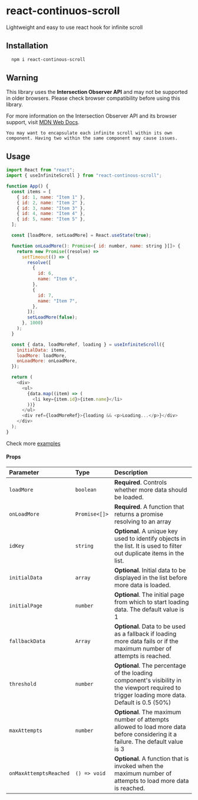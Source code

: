 # react-continuos-scroll

Lightweight and easy to use react hook for infinite scroll

## Installation

```bash
  npm i react-continous-scroll
```

## Warning

This library uses the **Intersection Observer API** and may not be supported in older browsers. Please check browser compatibility before using this library. 

For more information on the Intersection Observer API and its browser support, visit [MDN Web Docs](https://developer.mozilla.org/en-US/docs/Web/API/Intersection_Observer_API).


`You may want to encapsulate each infinite scroll within its own component. Having two within the same component may cause issues.`

## Usage

```javascript
import React from "react";
import { useInfiniteScroll } from "react-continous-scroll";

function App() {
  const items = [
    { id: 1, name: "Item 1" },
    { id: 2, name: "Item 2" },
    { id: 3, name: "Item 3" },
    { id: 4, name: "Item 4" },
    { id: 5, name: "Item 5" },
  ];

  const [loadMore, setLoadMore] = React.useState(true);

  function onLoadMore(): Promise<{ id: number, name: string }[]> {
    return new Promise((resolve) =>
      setTimeout(() => {
        resolve([
          {
            id: 6,
            name: "Item 6",
          },
          {
            id: 7,
            name: "Item 7",
          },
        ]);
        setLoadMore(false);
      }, 1000)
    );
  }

  const { data, loadMoreRef, loading } = useInfiniteScroll({
    initialData: items,
    loadMore: loadMore,
    onLoadMore: onLoadMore,
  });

  return (
    <div>
      <ul>
        {data.map((item) => (
          <li key={item.id}>{item.name}</li>
        ))}
      </ul>
      <div ref={loadMoreRef}>{loading && <p>Loading...</p>}</div>
    </div>
  );
}
```

Check more [examples](https://github.com/sebas-sala/infinite-scroll-react/blob/master/examples/)

#### Props

| Parameter              | Type          | Description                                                                                                                                    |
| :--------------------- | :------------ | :--------------------------------------------------------------------------------------------------------------------------------------------- |
| `loadMore`             | `boolean`     | **Required**. Controls whether more data should be loaded.                                                                                     |
| `onLoadMore`           | `Promise<[]>` | **Required**. A function that returns a promise resolving to an array                                                                          |
| `idKey`                | `string`      | **Optional**. A unique key used to identify objects in the list. It is used to filter out duplicate items in the list.                         |
| `initialData`          | `array`       | **Optional**. Initial data to be displayed in the list before more data is loaded.                                                             |
| `initialPage`          | `number`      | **Optional**. The initial page from which to start loading data. The default value is 1                                                        |
| `fallbackData`         | `Array`       | **Optional**. Data to be used as a fallback if loading more data fails or if the maximum number of attempts is reached.                        |
| `threshold`            | `number`      | **Optional**. The percentage of the loading component's visibility in the viewport required to trigger loading more data. Default is 0.5 (50%) |
| `maxAttempts`          | `number`      | **Optional**. The maximum number of attempts allowed to load more data before considering it a failure. The default value is 3                 |
| `onMaxAttemptsReached` | `() => void`  | **Optional**. A function that is invoked when the maximum number of attempts to load more data is reached.                                     |
